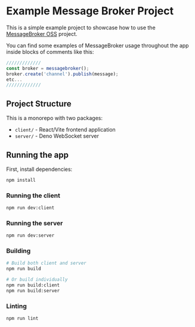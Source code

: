 # Example Message Broker Project

This is a simple example project to showcase how to use the
[MessageBroker OSS](https://github.com/morganstanley/message-broker) project.

You can find some examples of MessageBroker usage throughout the app inside blocks of comments like this:

```typescript
/////////////
const broker = messagebroker();
broker.create('channel').publish(message);
etc...
/////////////
```

## Project Structure

This is a monorepo with two packages:
- `client/` - React/Vite frontend application
- `server/` - Deno WebSocket server

## Running the app

First, install dependencies:
```bash
npm install
```

### Running the client
```bash
npm run dev:client
```

### Running the server
```bash
npm run dev:server
```

### Building
```bash
# Build both client and server
npm run build

# Or build individually
npm run build:client
npm run build:server
```

### Linting
```bash
npm run lint
```
